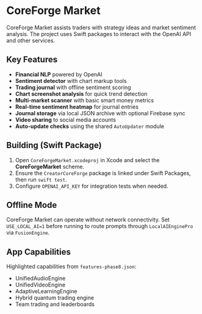 # CoreForge Market

CoreForge Market assists traders with strategy ideas and market sentiment analysis.
The project uses Swift packages to interact with the OpenAI API and other
services.

## Key Features
- **Financial NLP** powered by OpenAI
- **Sentiment detector** with chart markup tools
- **Trading journal** with offline sentiment scoring
- **Chart screenshot analysis** for quick trend detection
- **Multi-market scanner** with basic smart money metrics
 - **Real-time sentiment heatmap** for journal entries
 - **Journal storage** via local JSON archive with optional Firebase sync
- **Video sharing** to social media accounts
- **Auto-update checks** using the shared `AutoUpdater` module

## Building (Swift Package)
1. Open `CoreForgeMarket.xcodeproj` in Xcode and select the **CoreForgeMarket** scheme.
2. Ensure the `CreatorCoreForge` package is linked under Swift Packages, then run `swift test`.
3. Configure `OPENAI_API_KEY` for integration tests when needed.

## Offline Mode
CoreForge Market can operate without network connectivity. Set `USE_LOCAL_AI=1`
before running to route prompts through `LocalAIEnginePro` via `FusionEngine`.


## App Capabilities

Highlighted capabilities from `features-phase8.json`:
- UnifiedAudioEngine
- UnifiedVideoEngine
- AdaptiveLearningEngine
- Hybrid quantum trading engine
- Team trading and leaderboards

